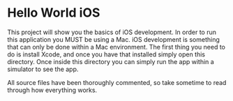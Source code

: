# Hello World iOS

This project will show you the basics of iOS development. In order to run this application you MUST be using a Mac. iOS development is something that can only be done within a Mac environment. The first thing you need to do is install Xcode, and once you have that installed simply open this directory. Once inside this directory you can simply run the app within a simulator to see the app.

All source files have been thoroughly commented, so take sometime to read through how everything works.
